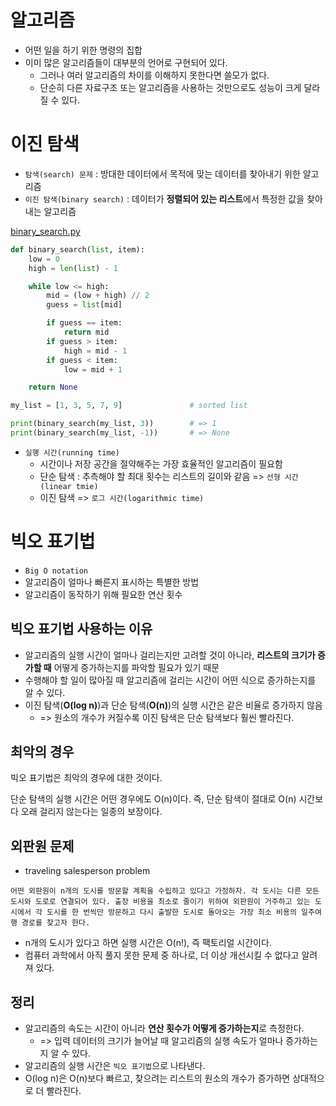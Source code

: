 # 알고리즘

- 어떤 일을 하기 위한 명령의 집합
- 이미 많은 알고리즘들이 대부분의 언어로 구현되어 있다.
  - 그러나 여러 알고리즘의 차이를 이해하지 못한다면 쓸모가 없다.
  - 단순히 다른 자료구조 또는 알고리즘을 사용하는 것만으로도 성능이 크게 달라질 수 있다.

# 이진 탐색

- `탐색(search) 문제` : 방대한 데이터에서 목적에 맞는 데이터를 찾아내기 위한 알고리즘
- `이진 탐색(binary search)` : 데이터가 **정렬되어 있는 리스트**에서 특정한 값을 찾아내는 알고리즘

[binary_search.py](./code/01_binary_search.py)
```python
def binary_search(list, item):
    low = 0
    high = len(list) - 1

    while low <= high:
        mid = (low + high) // 2
        guess = list[mid]

        if guess == item:
            return mid
        if guess > item:
            high = mid - 1
        if guess < item:
            low = mid + 1

    return None

my_list = [1, 3, 5, 7, 9]               # sorted list

print(binary_search(my_list, 3))        # => 1
print(binary_search(my_list, -1))       # => None
```

- `실행 시간(running time)`
  - 시간이나 저장 공간을 절약해주는 가장 효율적인 알고리즘이 필요함
  - 단순 탐색 : 추측해야 할 최대 횟수는 리스트의 길이와 같음 => `선형 시간(linear tmie)`
  - 이진 탐색 => `로그 시간(logarithmic time)`

# 빅오 표기법

- `Big O notation`
- 알고리즘이 얼마나 빠른지 표시하는 특별한 방법
- 알고리즘이 동작하기 위해 필요한 연산 횟수

## 빅오 표기법 사용하는 이유

- 알고리즘의 실행 시간이 얼마나 걸리는지만 고려할 것이 아니라, **리스트의 크기가 증가할 때** 어떻게 증가하는지를 파악할 필요가 있기 때문
- 수행해야 할 일이 많아질 때 알고리즘에 걸리는 시간이 어떤 식으로 증가하는지를 알 수 있다.
- 이진 탐색(**O(log n)**)과 단순 탐색(**O(n)**)의 실행 시간은 같은 비율로 증가하지 않음
  - => 원소의 개수가 커질수록 이진 탐색은 단순 탐색보다 훨씬 빨라진다.

## 최악의 경우

빅오 표기법은 최악의 경우에 대한 것이다.

단순 탐색의 실행 시간은 어떤 경우에도 O(n)이다. 즉, 단순 탐색이 절대로 O(n) 시간보다 오래 걸리지 않는다는 일종의 보장이다.

## 외판원 문제

- traveling salesperson problem

```
어떤 외판원이 n개의 도시를 방문할 계획을 수립하고 있다고 가정하자. 각 도시는 다른 모든 도시와 도로로 연결되어 있다. 출장 비용을 최소로 줄이기 위하여 외판원이 거주하고 있는 도시에서 각 도시를 한 번씩만 방문하고 다시 출발한 도시로 돌아오는 가장 최소 비용의 일주여행 경로를 찾고자 한다.
```
- n개의 도시가 있다고 하면 실행 시간은 O(n!), 즉 팩토리얼 시간이다.
- 컴퓨터 과학에서 아직 풀지 못한 문제 중 하나로, 더 이상 개선시킬 수 없다고 알려져 있다.

## 정리

- 알고리즘의 속도는 시간이 아니라 **연산 횟수가 어떻게 증가하는지**로 측정한다.
  - => 입력 데이터의 크기가 늘어날 때 알고리즘의 실행 속도가 얼마나 증가하는지 알 수 있다.
- 알고리즘의 실행 시간은 `빅오 표기법`으로 나타낸다.
- O(log n)은 O(n)보다 빠르고, 찾으려는 리스트의 원소의 개수가 증가하면 상대적으로 더 빨라진다.

